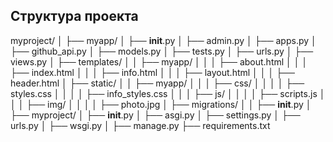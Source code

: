 ## Структура проекта

myproject/
│
├── myapp/
│   ├── __init__.py
│   ├── admin.py
│   ├── apps.py
│   ├── github_api.py
│   ├── models.py
│   ├── tests.py
│   ├── urls.py
│   ├── views.py
│   ├── templates/
│   │   ├── myapp/
│   │   │   ├── about.html
│   │   │   ├── index.html
│   │   │   ├── info.html
│   │   │   ├── layout.html
│   │   │   ├── header.html
│   ├── static/
│   │   ├── myapp/
│   │   │   ├── css/
│   │   │   │   ├── styles.css
│   │   │   │   ├── info_styles.css
│   │   │   ├── js/
│   │   │   │   ├── scripts.js
│   │   │   ├── img/
│   │   │   │   ├── photo.jpg
│   ├── migrations/
│   │   ├── __init__.py
│
├── myproject/
│   ├── __init__.py
│   ├── asgi.py
│   ├── settings.py
│   ├── urls.py
│   ├── wsgi.py
│
├── manage.py
├── requirements.txt

